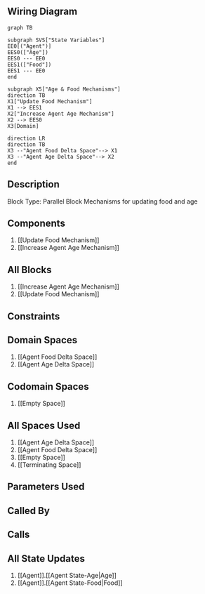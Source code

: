 ## Wiring Diagram

```mermaid
graph TB

subgraph SVS["State Variables"]
EE0[("Agent")]
EES0(["Age"])
EES0 --- EE0
EES1(["Food"])
EES1 --- EE0
end

subgraph X5["Age & Food Mechanisms"]
direction TB
X1["Update Food Mechanism"]
X1 --> EES1
X2["Increase Agent Age Mechanism"]
X2 --> EES0
X3[Domain]

direction LR
direction TB
X3 --"Agent Food Delta Space"--> X1
X3 --"Agent Age Delta Space"--> X2
end
```

## Description

Block Type: Parallel Block
Mechanisms for updating food and age
## Components
1. [[Update Food Mechanism]]
2. [[Increase Agent Age Mechanism]]

## All Blocks
1. [[Increase Agent Age Mechanism]]
2. [[Update Food Mechanism]]

## Constraints

## Domain Spaces
1. [[Agent Food Delta Space]]
2. [[Agent Age Delta Space]]

## Codomain Spaces
1. [[Empty Space]]

## All Spaces Used
1. [[Agent Age Delta Space]]
2. [[Agent Food Delta Space]]
3. [[Empty Space]]
4. [[Terminating Space]]

## Parameters Used

## Called By

## Calls

## All State Updates
1. [[Agent]].[[Agent State-Age|Age]]
2. [[Agent]].[[Agent State-Food|Food]]

